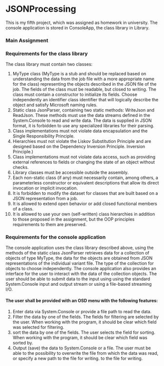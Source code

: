 # JSONProcessing
This is my fifth project, which was assigned as homework in university. The console application is stored in ConsoleApp, the class library in Library.
### Main Assignment
### Requirements for the class library
The class library must contain two classes:
1) MyType class (MyType is a stub and should be replaced based on understanding the data from the job file with a more appropriate name
for the class) representing the objects described in the JSON file of the job. The fields of the class
must be readable, but closed to writing. The class must contain a constructor to initialize its fields. Choose independently an identifier
class identifier that will logically describe the object and satisfy Microsoft naming rules.
2) Static class JsonParser, containing two static methods: WriteJson and ReadJson. These methods must use the data streams defined in the
System.Console to read and write data. The data is supplied in JSON format, it is forbidden to use any specialized libraries for their parsing.
3) Class implementations must not violate data encapsulation and the Single Responsibility Principle.
4) Hierarchies must not violate the Liskov Substitution Principle and are designed based on the Dependency Inversion Principle.
Inversion Principle.)
5) Class implementations must not violate data access, such as providing external references to fields or changing the state of an object without checks.
6) Library classes must be accessible outside the assembly.
7) Each non-static class (if any) must necessarily contain, among others, a parameterless constructor or equivalent descriptions that allow its direct invocation
or implicit invocation.
8) It is forbidden to modify the dataset for classes that are built based on a JSON representation from a job.
9) It is allowed to extend open behavior or add closed functional members of a class.
10) It is allowed to use your own (self-written) class hierarchies in addition to those proposed in the assignment, but the OOP principles requirements to them are preserved.
### Requirements for the console application
The console application uses the class library described above, using the methods of the
static class JsonParser retrieves data for a collection of objects of type MyType, the data
for the objects are obtained from JSON representations of the individual variant file. The type of the collection
for objects to choose independently.
The console application also provides an interface for the user to interact with the
data of the collection objects. The user should be able to submit data to the input using
using the standard System.Console input and output stream or using a file-based
streaming I/O.
#### The user shall be provided with an OSD menu with the following features:
1. Enter data via System.Console or provide a file path to read the data.
2. Filter the data by one of the fields. The fields for filtering are selected by the user.
When working with the program, it should be clear which field was selected for filtering.
3. sort the data by one of the fields. The user selects the field for sorting.
When working with the program, it should be clear which field was sorted by.
4. Output (save) the data to System.Console or a file. The user must be able to
the possibility to overwrite the file from which the data was read, or specify a new path to the file for writing.
to the file for writing.
